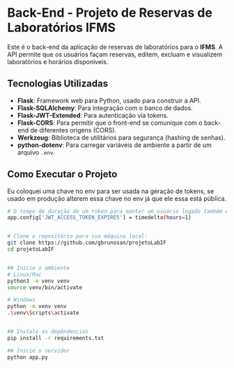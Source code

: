 # Back-End - Projeto de Reservas de Laboratórios IFMS

Este é o back-end da aplicação de reservas de laboratórios para o **IFMS**. A API permite que os usuários façam reservas, editem, excluam e visualizem laboratórios e horários disponíveis.

## Tecnologias Utilizadas

- **Flask**: Framework web para Python, usado para construir a API.
- **Flask-SQLAlchemy**: Para integração com o banco de dados.
- **Flask-JWT-Extended**: Para autenticação via tokens.
- **Flask-CORS**: Para permitir que o front-end se comunique com o back-end de diferentes origens (CORS).
- **Werkzeug**: Biblioteca de utilitários para segurança (hashing de senhas).
- **python-dotenv**: Para carregar variáveis de ambiente a partir de um arquivo `.env`.

## Como Executar o Projeto

Eu coloquei uma chave no env para ser usada na geração de tokens, se usado em produção alterem essa chave no env já que ele essa está pública.

```bash
# O tempo de duração de um token para manter um usuário logado também é alterável nessa linha
app.config['JWT_ACCESS_TOKEN_EXPIRES'] = timedelta(hours=1)


# Clone o repositório para sua máquina local:
git clone https://github.com/gbrunosan/projetoLabIF
cd projetoLabIF


## Inicie o ambiente
# Linux/Mac
python3 -m venv venv
source venv/bin/activate

# Windows
python -m venv venv
.\venv\Scripts\activate


## Instale as depêndencias
pip install -r requirements.txt

## Inicie o servidor
python app.py
```